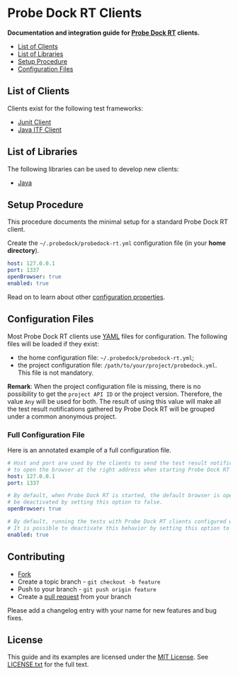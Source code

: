 # Probe Dock RT Clients

**Documentation and integration guide for [Probe Dock RT](https://github.com/probedock/probedock-rt) clients.**

* [List of Clients](#clients)
* [List of Libraries](#libraries)
* [Setup Procedure](#setup-procedure)
* [Configuration Files](#configuration-files)

<a name="clients"></a>
## List of Clients

Clients exist for the following test frameworks:

* [Junit Client](https://github.com/probedock/probedock-rt-junit)
* [Java ITF Client](https://github.com/probedock/probedock-rt-itf)

<a name="libraries"></a>
## List of Libraries

The following libraries can be used to develop new clients:

* [Java](https://github.com/probedock/probedock-rt-java)

<a name="setup-procedure"></a>
## Setup Procedure

This procedure documents the minimal setup for a standard Probe Dock RT client.

Create the `~/.probedock/probedock-rt.yml` configuration file (in your **home directory**).

```yml
host: 127.0.0.1
port: 1337
openBrowser: true
enabled: true
```

Read on to learn about other [configuration properties](#configuration-files).

<a name="configuration-files"></a>
## Configuration Files

Most Probe Dock RT clients use [YAML](http://yaml.org) files for configuration.
The following files will be loaded if they exist:

* the home configuration file: `~/.probedock/probedock-rt.yml`;
* the project configuration file: `/path/to/your/project/probedock.yml`. This file is not mandatory.

**Remark**: When the project configuration file is missing, there is no possibility to get the  `project API ID` or the
project version. Therefore, the value `Any` will be used for both. The result of using this value will make all the test
result notifications gathered by Probe Dock RT will be grouped under a common anonymous project.

### Full Configuration File

Here is an annotated example of a full configuration file.

```yml
# Host and port are used by the clients to send the test result notifications. It is also used 
# to open the browser at the right address when starting Probe Dock RT
host: 127.0.0.1
port: 1337

# By default, when Probe Dock RT is started, the default browser is open to the starting page. This can
# be deactivated by setting this option to false.
openBrowser: true

# By default, running the tests with Probe Dock RT clients configured will send the test result notifications.
# It is possible to deactivate this behavior by setting this option to false.
enabled: true
```

## Contributing

* [Fork](https://help.github.com/articles/fork-a-repo)
* Create a topic branch - `git checkout -b feature`
* Push to your branch - `git push origin feature`
* Create a [pull request](http://help.github.com/pull-requests/) from your branch

Please add a changelog entry with your name for new features and bug fixes.

## License

This guide and its examples are licensed under the [MIT License](http://opensource.org/licenses/MIT).
See [LICENSE.txt](LICENSE.txt) for the full text.
